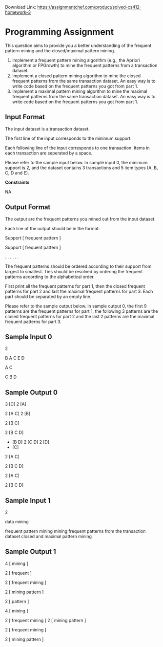 Download Link: https://assignmentchef.com/product/solved-cs412-homework-3
<br>
<h1>Programming Assignment</h1>

This question aims to provide you a better understanding of the frequent pattern mining and the closed/maximal pattern mining.

<ol>

 <li>Implement a frequent pattern mining algorithm (e.g., the Apriori algorithm or FPGrowth) to mine the frequent patterns from a transaction dataset.</li>

 <li>Implement a closed pattern mining algorithm to mine the closed frequent patterns from the same transaction dataset. An easy way is to write code based on the frequent patterns you got from part 1.</li>

 <li>Implement a maximal pattern mining algorithm to mine the maximal frequent patterns from the same transaction dataset. An easy way is to write code based on the frequent patterns you got from part 1.</li>

</ol>

<h2>Input Format</h2>

The input dataset is a transaction dataset.

The first line of the input corresponds to the minimum support.

Each following line of the input corresponds to one transaction. Items in each transaction are seperated by a space.

Please refer to the sample input below. In sample input 0, the minimum support is 2, and the dataset contains 3 transactions and 5 item types (A, B, C, D and E).

<strong>Constraints</strong>

NA

<h2>Output Format</h2>

The output are the frequent patterns you mined out from the input dataset.

Each line of the output should be in the format:

Support       [ frequent      pattern ]

Support       [ frequent      pattern ]

. . . . . .

The frequent patterns should be ordered according to their support from largest to smallest. Ties should be resolved by ordering the frequent patterns according to the alphabetical order.

First print all the frequent patterns for part 1, then the closed frequent patterns for part 2 and last the maximal frequent patterns for part 3. Each part should be separated by an empty line.

Please refer to the sample output below. In sample output 0, the first 9 patterns are the frequent patterns for part 1, the following 3 patterns are the closed frequent patterns for part 2 and the last 2 patterns are the maximal frequent patterns for part 3.

<h2>Sample Input 0</h2>

2

B A C E D

A C

C B D

<h2>Sample Output 0</h2>

3 [C] 2 [A]

2 [A C] 2 [B]

2 [B C]

2 [B C D]

<ul>

 <li>[B D] 2 [C D] 2 [D]</li>

 <li>[C]</li>

</ul>

2 [A C]

2 [B C D]

2 [A C]

2 [B C D]

<h2>Sample Input 1</h2>

2

data mining

frequent pattern mining mining frequent patterns from the transaction dataset closed and maximal pattern mining

<h2>Sample Output 1</h2>

4 [ mining ]

2 [ frequent ]

2 [ frequent mining ]

2 [ mining pattern ]

2 [ pattern ]

4 [ mining ]

2 [ frequent mining ] 2 [ mining pattern ]

2 [ frequent mining ]

2 [ mining pattern ]